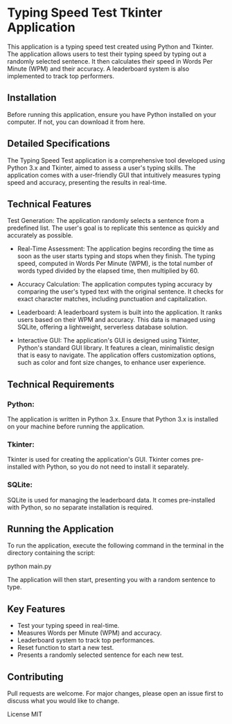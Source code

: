 

# Typing Speed Test Tkinter Application
This application is a typing speed test created using Python and Tkinter. The application allows users to test their typing speed by typing out a randomly selected sentence. It then calculates their speed in Words Per Minute (WPM) and their accuracy. A leaderboard system is also implemented to track top performers.

## Installation
Before running this application, ensure you have Python installed on your computer. If not, you can download it from here.

## Detailed Specifications
The Typing Speed Test application is a comprehensive tool developed using Python 3.x and Tkinter, aimed to assess a user's typing skills. The application comes with a user-friendly GUI that intuitively measures typing speed and accuracy, presenting the results in real-time.

## Technical Features
Test Generation: The application randomly selects a sentence from a predefined list. The user's goal is to replicate this sentence as quickly and accurately as possible.

- Real-Time Assessment: The application begins recording the time as soon as the user starts typing and stops when they finish. The typing speed, computed in Words Per Minute (WPM), is the total number of words typed divided by the elapsed time, then multiplied by 60.

- Accuracy Calculation: The application computes typing accuracy by comparing the user's typed text with the original sentence. It checks for exact character matches, including punctuation and capitalization.

- Leaderboard: A leaderboard system is built into the application. It ranks users based on their WPM and accuracy. This data is managed using SQLite, offering a lightweight, serverless database solution.

- Interactive GUI: The application's GUI is designed using Tkinter, Python's standard GUI library. It features a clean, minimalistic design that is easy to navigate. The application offers customization options, such as color and font size changes, to enhance user experience.

## Technical Requirements
### Python: 

The application is written in Python 3.x. Ensure that Python 3.x is installed on your machine before running the application.

### Tkinter: 

Tkinter is used for creating the application's GUI. Tkinter comes pre-installed with Python, so you do not need to install it separately.

### SQLite: 

SQLite is used for managing the leaderboard data. It comes pre-installed with Python, so no separate installation is required.

## Running the Application
To run the application, execute the following command in the terminal in the directory containing the script:

python main.py

The application will then start, presenting you with a random sentence to type.

## Key Features
- Test your typing speed in real-time.
- Measures Words per Minute (WPM) and accuracy.
- Leaderboard system to track top performances.
- Reset function to start a new test.
- Presents a randomly selected sentence for each new test.

## Contributing
Pull requests are welcome. For major changes, please open an issue first to discuss what you would like to change.

License
MIT
